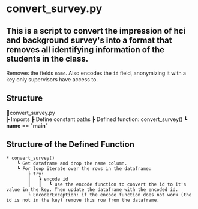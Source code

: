 # convert_survey.py

## This is a script to convert the impression of hci and background survey's into a format that removes all identifying information of the students in the class.
Removes the fields `name`. Also encodes the `id` field, anonymizing it with a key only supervisors have access to.

## Structure
📜convert_survey.py  
┣ Imports
┣ Define constant paths
┣ Defined function: convert_survey()
┗ __name__ == "__main__"

## Structure of the Defined Function
    * convert_survey()
        ┗ Get dataframe and drop the name column.
        ┗ For loop iterate over the rows in the dataframe:
            ┣ try:
            ┃   ┣ encode id
            ┃   ┃   ┗ use the encode function to convert the id to it's value in the key. Then update the dataframe with the encoded id.
            ┗ EncoderException: if the encode function does not work (the id is not in the key) remove this row from the dataframe.